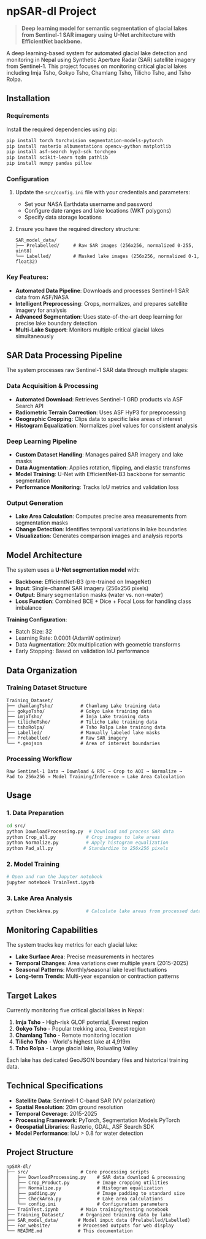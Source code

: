 # npSAR-dl Project

> **Deep learning model for semantic segmentation of glacial lakes from Sentinel-1 SAR imagery using U-Net architecture with EfficientNet backbone.**

A deep learning-based system for automated glacial lake detection and monitoring in Nepal using Synthetic Aperture Radar (SAR) satellite imagery from Sentinel-1. This project focuses on monitoring critical glacial lakes including Imja Tsho, Gokyo Tsho, Chamlang Tsho, Tilicho Tsho, and Tsho Rolpa.
## Installation

### Requirements

Install the required dependencies using pip:

```bash
pip install torch torchvision segmentation-models-pytorch
pip install rasterio albumentations opencv-python matplotlib
pip install asf-search hyp3-sdk torchgeo
pip install scikit-learn tqdm pathlib
pip install numpy pandas pillow
```

### Configuration

1. Update the `src/config.ini` file with your credentials and parameters:
   - Set your NASA Earthdata username and password
   - Configure date ranges and lake locations (WKT polygons)
   - Specify data storage locations

2. Ensure you have the required directory structure:
   ```
   SAR_model_data/
   ├── Prelabelled/     # Raw SAR images (256x256, normalized 0-255, uint8)
   └── Labelled/        # Masked lake images (256x256, normalized 0-1, float32)
   ```

### Key Features:

- **Automated Data Pipeline**: Downloads and processes Sentinel-1 SAR data from ASF/NASA
- **Intelligent Preprocessing**: Crops, normalizes, and prepares satellite imagery for analysis
- **Advanced Segmentation**: Uses state-of-the-art deep learning for precise lake boundary detection
- **Multi-Lake Support**: Monitors multiple critical glacial lakes simultaneously

## SAR Data Processing Pipeline

The system processes raw Sentinel-1 SAR data through multiple stages:

### Data Acquisition & Processing
- **Automated Download**: Retrieves Sentinel-1 GRD products via ASF Search API
- **Radiometric Terrain Correction**: Uses ASF HyP3 for preprocessing
- **Geographic Cropping**: Clips data to specific lake areas of interest
- **Histogram Equalization**: Normalizes pixel values for consistent analysis

### Deep Learning Pipeline
- **Custom Dataset Handling**: Manages paired SAR imagery and lake masks
- **Data Augmentation**: Applies rotation, flipping, and elastic transforms
- **Model Training**: U-Net with EfficientNet-B3 backbone for semantic segmentation
- **Performance Monitoring**: Tracks IoU metrics and validation loss

### Output Generation
- **Lake Area Calculation**: Computes precise area measurements from segmentation masks
- **Change Detection**: Identifies temporal variations in lake boundaries  
- **Visualization**: Generates comparison images and analysis reports

## Model Architecture

The system uses a **U-Net segmentation model** with:
- **Backbone**: EfficientNet-B3 (pre-trained on ImageNet)
- **Input**: Single-channel SAR imagery (256x256 pixels)
- **Output**: Binary segmentation masks (water vs. non-water)
- **Loss Function**: Combined BCE + Dice + Focal Loss for handling class imbalance

**Training Configuration**:
- Batch Size: 32
- Learning Rate: 0.0001 (AdamW optimizer)
- Data Augmentation: 20x multiplication with geometric transforms
- Early Stopping: Based on validation IoU performance

## Data Organization

### Training Dataset Structure
```
Training_Dataset/
├── chamlangTsho/          # Chamlang Lake training data
├── gokyoTsho/             # Gokyo Lake training data  
├── imjaTsho/              # Imja Lake training data
├── tilichoTsho/           # Tilicho Lake training data
├── tshoRolpa/             # Tsho Rolpa Lake training data
├── Labelled/              # Manually labeled lake masks
├── Prelabelled/           # Raw SAR imagery
└── *.geojson              # Area of interest boundaries
```

### Processing Workflow
```
Raw Sentinel-1 Data → Download & RTC → Crop to AOI → Normalize → 
Pad to 256x256 → Model Training/Inference → Lake Area Calculation
```

## Usage

### 1. Data Preparation
```bash
cd src/
python DownloadProcessing.py  # Download and process SAR data
python Crop_all.py           # Crop images to lake areas
python Normalize.py          # Apply histogram equalization
python Pad_all.py           # Standardize to 256x256 pixels
```

### 2. Model Training
```bash
# Open and run the Jupyter notebook
jupyter notebook TrainTest.ipynb
```

### 3. Lake Area Analysis
```bash
python CheckArea.py          # Calculate lake areas from processed data
```

## Monitoring Capabilities

The system tracks key metrics for each glacial lake:
- **Lake Surface Area**: Precise measurements in hectares
- **Temporal Changes**: Area variations over multiple years (2015-2025)
- **Seasonal Patterns**: Monthly/seasonal lake level fluctuations
- **Long-term Trends**: Multi-year expansion or contraction patterns

## Target Lakes

Currently monitoring five critical glacial lakes in Nepal:

1. **Imja Tsho** - High-risk GLOF potential, Everest region
2. **Gokyo Tsho** - Popular trekking area, Everest region  
3. **Chamlang Tsho** - Remote monitoring location
4. **Tilicho Tsho** - World's highest lake at 4,919m
5. **Tsho Rolpa** - Large glacial lake, Rolwaling Valley

Each lake has dedicated GeoJSON boundary files and historical training data.

## Technical Specifications

- **Satellite Data**: Sentinel-1 C-band SAR (VV polarization)
- **Spatial Resolution**: 20m ground resolution
- **Temporal Coverage**: 2015-2025
- **Processing Framework**: PyTorch, Segmentation Models PyTorch
- **Geospatial Libraries**: Rasterio, GDAL, ASF Search SDK
- **Model Performance**: IoU > 0.8 for water detection

## Project Structure

```
npSAR-dl/
├── src/                   # Core processing scripts
│   ├── DownloadProcessing.py    # SAR data download & processing
│   ├── Crop_Product.py          # Image cropping utilities
│   ├── Normalize.py             # Histogram equalization
│   ├── padding.py               # Image padding to standard size
│   ├── CheckArea.py             # Lake area calculations
│   └── config.ini               # Configuration parameters
├── TrainTest.ipynb        # Main training/testing notebook
├── Training_Dataset/      # Organized training data by lake
├── SAR_model_data/       # Model input data (Prelabelled/Labelled)
├── For_website/          # Processed outputs for web display
└── README.md             # This documentation
```

